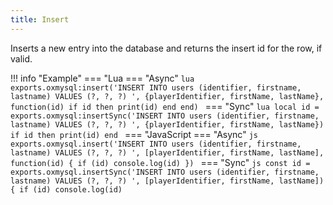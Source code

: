 ```yaml
---
title: Insert
---
```

Inserts a new entry into the database and returns the insert id for the row, if valid.

!!! info "Example"
	=== "Lua
		=== "Async"
		```lua
		exports.oxmysql:insert('INSERT INTO users (identifier, firstname, lastname) VALUES (?, ?, ?) ', {playerIdentifier, firstName, lastName}, function(id)
			if id then
				print(id)
			end
		end)
		```
		=== "Sync"
		```lua
		local id = exports.oxmysql:insertSync('INSERT INTO users (identifier, firstname, lastname) VALUES (?, ?, ?) ', {playerIdentifier, firstName, lastName})
		if id then
			print(id)
		end
		```
	=== "JavaScript
		=== "Async"
		```js
		exports.oxmysql.insert('INSERT INTO users (identifier, firstname, lastname) VALUES (?, ?, ?) ', [playerIdentifier, firstName, lastName], function(id) {
		  if (id)
		    console.log(id)
		})
		```
		=== "Sync"
		```js
		const id = exports.oxmysql.insertSync('INSERT INTO users (identifier, firstname, lastname) VALUES (?, ?, ?) ', [playerIdentifier, firstName, lastName]) {
		if (id)
		  console.log(id)
		```